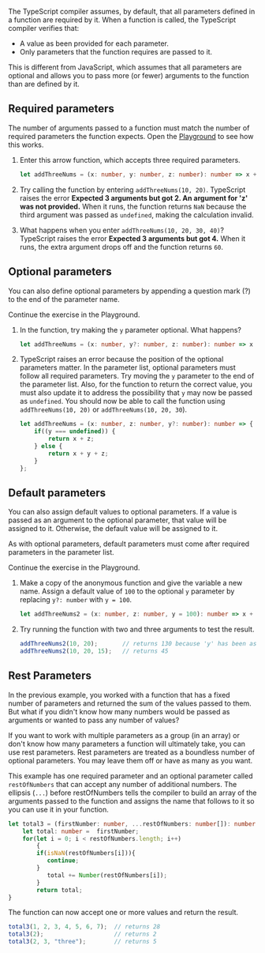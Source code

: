 The TypeScript compiler assumes, by default, that all parameters defined in a function are required by it. When a function is called, the TypeScript compiler verifies that:

- A value as been provided for each parameter.
- Only parameters that the function requires are passed to it.

This is different from JavaScript, which assumes that all parameters are optional and allows you to pass more (or fewer) arguments to the function than are defined by it.

## Required parameters

The number of arguments passed to a function must match the number of required parameters the function expects. Open the [Playground](https://www.typescriptlang.org/play) to see how this works.

1. Enter this arrow function, which accepts three required parameters.

   ```typescript
   let addThreeNums = (x: number, y: number, z: number): number => x + y + z;

   ```

2. Try calling the function by entering `addThreeNums(10, 20)`. TypeScript raises the error **Expected 3 arguments but got 2. An argument for 'z' was not provided.** When it runs, the function returns `NaN` because the third argument was passed as `undefined`, making the calculation invalid.
3. What happens when you enter `addThreeNums(10, 20, 30, 40)`? TypeScript raises the error **Expected 3 arguments but got 4.** When it runs, the extra argument drops off and the function returns `60`.

## Optional parameters

You can also define optional parameters by appending a question mark (?) to the end of the parameter name.

Continue the exercise in the Playground.

1. In the function, try making the `y` parameter optional. What happens?

   ```typescript
   let addThreeNums = (x: number, y?: number, z: number): number => x + y + z;
   
   ```

2. TypeScript raises an error because the position of the optional parameters matter. In the parameter list, optional parameters must follow all required parameters. Try moving the `y` parameter to the end of the parameter list. Also, for the function to return the correct value, you must also update it to address the possibility that `y` may now be passed as `undefined`. You should now be able to call the function using `addThreeNums(10, 20)` or `addThreeNums(10, 20, 30`).

   ```typescript
   let addThreeNums = (x: number, z: number, y?: number): number => {
       if((y === undefined)) {
           return x + z;
       } else {
           return x + y + z;
       }
   };
   
   ```

## Default parameters

You can also assign default values to optional parameters. If a value is passed as an argument to the optional parameter, that value will be assigned to it. Otherwise, the default value will be assigned to it.

As with optional parameters, default parameters must come after required parameters in the parameter list.

Continue the exercise in the Playground.

1. Make a copy of the anonymous function and give the variable a new name. Assign a default value of `100` to the optional `y` parameter by replacing `y?: number` with `y = 100`.

   ```typescript
   let addThreeNums2 = (x: number, z: number, y = 100): number => x + y + z;
   
   ```

2. Try running the function with two and three arguments to test the result.

   ```typescript
   addThreeNums2(10, 20);       // returns 130 because 'y' has been assigned the value 100
   addThreeNums2(10, 20, 15);   // returns 45
   
   ```

## Rest Parameters

In the previous example, you worked with a function that has a fixed number of parameters and returned the sum of the values passed to them. But what if you didn't know how many numbers would be passed as arguments or wanted to pass any number of values?

If you want to work with multiple parameters as a group (in an array) or don't know how many parameters a function will ultimately take, you can use rest parameters. Rest parameters are treated as a boundless number of optional parameters. You may leave them off or have as many as you want.

This example has one required parameter and an optional parameter called `restOfNumbers` that can accept any number of additional numbers. The ellipsis (`...`) before restOfNumbers tells the compiler to build an array of the arguments passed to the function and assigns the name that follows to it so you can use it in your function.

```typescript
let total3 = (firstNumber: number, ...restOfNumbers: number[]): number => {
    let total: number =  firstNumber;
    for(let i = 0; i < restOfNumbers.length; i++)
        {
        if(isNaN(restOfNumbers[i])){
           continue;
        }
           total += Number(restOfNumbers[i]);
        }
        return total;
}

```

The function can now accept one or more values and return the result.

```typescript
total3(1, 2, 3, 4, 5, 6, 7);  // returns 28
total3(2);                    // returns 2
total3(2, 3, "three");        // returns 5

```
